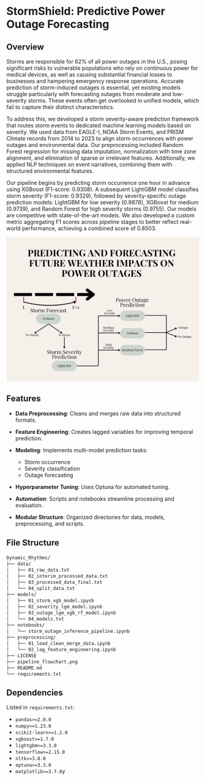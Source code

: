 # StormShield: Predictive Power Outage Forecasting

## Overview

Storms are responsible for 62% of all power outages in the U.S., posing significant risks to vulnerable populations who rely on continuous power for medical devices, as well as causing substantial financial losses to businesses and hampering emergency response operations. Accurate prediction of storm-induced outages is essential, yet existing models struggle particularly with forecasting outages from moderate and low-severity storms. These events often get overlooked in unified models, which fail to capture their distinct characteristics.

To address this, we developed a storm severity-aware prediction framework that routes storm events to dedicated machine learning models based on severity. We used data from EAGLE-I, NOAA Storm Events, and PRISM Climate records from 2014 to 2023 to align storm occurrences with power outages and environmental data. Our preprocessing included Random Forest regression for missing data imputation, normalization with time zone alignment, and elimination of sparse or irrelevant features. Additionally, we applied NLP techniques on event narratives, combining them with structured environmental features.

Our pipeline begins by predicting storm occurrence one hour in advance using XGBoost (F1-score: 0.9308). A subsequent LightGBM model classifies storm severity (F1-score: 0.9329), followed by severity-specific outage prediction models: LightGBM for low severity (0.9878), XGBoost for medium (0.9739), and Random Forest for high severity storms (0.9755). Our models are competitive with state-of-the-art models. We also developed a custom metric aggregating F1 scores across pipeline stages to better reflect real-world performance, achieving a combined score of 0.8503.

![Pipeline Flowchart](pipeline_flowchart.png)

## Features

- **Data Preprocessing**: Cleans and merges raw data into structured formats.
- **Feature Engineering**: Creates lagged variables for improving temporal prediction.
- **Modeling**: Implements multi-model prediction tasks:

  - Storm occurrence
  - Severity classification
  - Outage forecasting

- **Hyperparameter Tuning**: Uses Optuna for automated tuning.
- **Automation**: Scripts and notebooks streamline processing and evaluation.
- **Modular Structure**: Organized directories for data, models, preprocessing, and scripts.

## File Structure

```
Dynamic_Rhythms/
├── data/
│   ├── 01_raw_data.txt
│   ├── 02_interim_processed_data.txt
│   ├── 03_processed_data_final.txt
│   └── 04_split_data.txt
├── models/
│   ├── 01_storm_xgb_model.ipynb
│   ├── 02_severity_lgm_model.ipynb
│   ├── 03_outage_lgm_xgb_rf_model.ipynb
│   └── 04_models.txt
├── notebooks/
│   └── storm_outage_inference_pipeline.ipynb
├── preprocessing/
│   ├── 01_load_clean_merge_data.ipynb
│   └── 02_lag_feature_engineering.ipynb
├── LICENSE
├── pipeline_flowchart.png
├── README.md
└── requirements.txt
```

## Dependencies

Listed in `requirements.txt`:

- `pandas>=2.0.0`
- `numpy>=1.23.0`
- `scikit-learn>=1.2.0`
- `xgboost>=1.7.0`
- `lightgbm>=3.3.0`
- `tensorflow>=2.15.0`
- `nltk>=3.8.0`
- `optuna>=3.3.0`
- `matplotlib>=3.7.0`y

